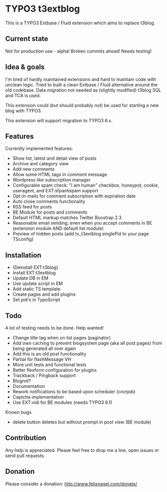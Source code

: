 TYPO3 t3extblog
===============

This is a TYPO3 Extbase / Fluid extension which aims to replace t3blog.


Current state
------------
Not for production use - alpha! Broken commits ahead!
Needs testing!



Idea & goals
------------
I'm tired of hardly maintained extensions and hard to maintain code with unclean logic.
Tried to built a clean Extbase / Fluid alternative around the old codebase.
Data migration not needed as (slightly modified) t3blog SQL and TCA is used.

This extension could (but should probably not) be used for starting a new blog with TYPO3.

This extension will support migration to TYPO3 6.x.


Features
------------

Currently implemented features:

* Show list, latest and detail view of posts
* Archive and category view
* Add new comments
* Allow some HTML tags in comment message
* Wordpress like subscription manager
* Configurable spam check: "I am human" checkbox, honeypot, cookie, useragent, and EXT:sfpantispam support
* Opt-In mails for comment subscription with expiration date
* Auto close comments functionality
* RSS feed for posts
* BE Module for posts and comments
* Default HTML markup matches Twitter Boostrap 2.3
* Reasonable email sending, even when you accept comments in BE (extension module AND default list module)
* Preview of hidden posts (add tx_t3extblog.singlePid to your page TSconfig)


Installation
------------

* (Deinstall EXT:t3blog)
* Install EXT:t3extblog
* Update DB in EM
* Use update script in EM
* Add static TS template
* Create pages and add plugins
* Set pid's in TypoScript


Todo
------------

A lot of testing needs to be done. Help wanted!

* Change title tag when on list pages (paginator)
* Add own caching to prevent blogsystem page (aka all post pages) from being generated all over again
* Add this is an old post functionality
* Partial for flashMessage VH
* More unit tests and functional tests
* Better flexform configuration for plugins
* Trackback / Pingback support
* Blogroll?
* Documentation
* Rework notifications to be based upon scheduler (cronjob)
* Captcha implementation
* Use EXT:vidi for BE modules (needs TYPO3 6.1)


Known bugs
* delete button deletes but without prompt in post view (BE module)



Contribution
------------

Any help is appreciated. Please feel free to drop me a line, open issues or send pull requests.


Donation
------------

Please consider a donation: http://www.felixnagel.com/donate/